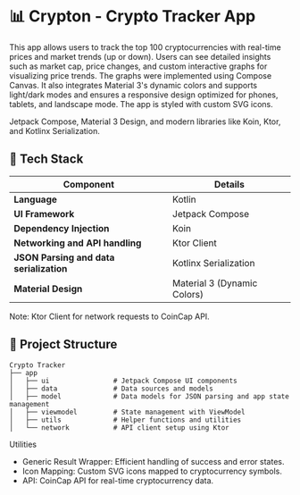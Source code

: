 # 📊 Crypton - Crypto Tracker App

This app allows users to track the top 100 cryptocurrencies with real-time prices and market trends (up or down). Users can see detailed insights such as market cap, price changes, and custom interactive graphs for visualizing price trends. The graphs were implemented using Compose Canvas. It also integrates Material 3's dynamic colors and supports light/dark modes and ensures a responsive design optimized for phones, tablets, and landscape mode. The app is styled with custom SVG icons.

 Jetpack Compose, Material 3 Design, and modern libraries like Koin, Ktor, and Kotlinx Serialization.

 ## 🔧 Tech Stack

| **Component**                           | **Details**                        |
|-----------------------------------------|------------------------------------|
| **Language**                            | Kotlin                             |
| **UI Framework**                        | Jetpack Compose                    |
| **Dependency Injection**                | Koin                               |
| **Networking and API handling**         | Ktor Client                        |
| **JSON Parsing and data serialization** | Kotlinx Serialization              |
| **Material Design**                     | Material 3 (Dynamic Colors)        |

Note: Ktor Client for network requests to CoinCap API.

## 📁 Project Structure

```plaintext
Crypto Tracker
├── app
│   ├── ui                # Jetpack Compose UI components
│   ├── data              # Data sources and models
│   ├── model             # Data models for JSON parsing and app state management
│   ├── viewmodel         # State management with ViewModel
│   ├── utils             # Helper functions and utilities
│   └── network           # API client setup using Ktor
```

Utilities
- Generic Result Wrapper: Efficient handling of success and error states.
- Icon Mapping: Custom SVG icons mapped to cryptocurrency symbols.
- API: CoinCap API for real-time cryptocurrency data.
